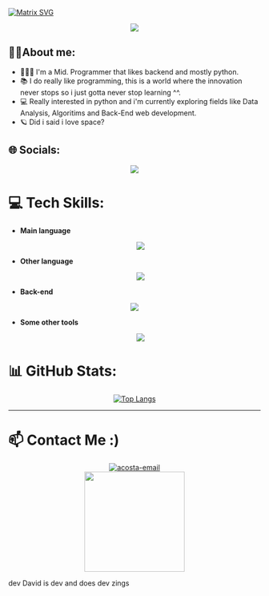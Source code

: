 [![Matrix SVG](https://raw.githubusercontent.com/rodrigograca31/rodrigograca31/master/matrix.svg)](https://www.youtube.com/watch?v=SDkAGkd4NLc) 

<p align="center">
  <a href="https://github.com/CodeWhiteWeb/CodeWhiteWeb"><img src="https://readme-typing-svg.herokuapp.com?color=%2336BCF7&center=true&vCenter=true&lines=Hi+%2C+welcome+to+my+Github+page!!"></a>
</p>

## 🙋‍♂️About me:
  - 👨🏻‍💻 I'm a Mid. Programmer that likes backend and mostly python.
  - 📚 I do really like programming, this is a world where the innovation never stops so i just gotta never stop learning ^^.
  - 💻 Really interested in python and i'm currently exploring fields like Data Analysis, Algoritims and Back-End web development.
  - 🪐 Did i said i love space?

## 🌐 Socials:

<p align="center">
    <a href="https://www.linkedin.com/in/david-acosta-carbajo/">
      <img src="https://skillicons.dev/icons?i=linkedin"/>
    </a>
  </p>

# 💻 Tech Skills:

- **Main language** 

  <p align="center">
    <a href="https://skillicons.dev">
      <img src="https://skillicons.dev/icons?i=py" />
    </a>
  </p>

- **Other language** 

  <p align="center">
    <a href="https://skillicons.dev">
      <img src="https://skillicons.dev/icons?i=js,java,php" />
    </a>
  </p>

- **Back-end** 

<p align="center">
    <a href="https://skillicons.dev">
      <img src="https://skillicons.dev/icons?i=py,django,mongo,mysql,postgres,nginx,bash,js" />
    </a>
  </p>
  
- **Some other tools**
  
  <p align="center">
    <a href="https://skillicons.dev">
      <img src="https://skillicons.dev/icons?i=git,github,visualstudio,idea,linux,notion,postman,stackoverflow,ubuntu" />
    </a>
  </p>

# 📊 GitHub Stats:

<div align=center>
 
  [![Top Langs](https://github-readme-stats.vercel.app/api/top-langs/?username=AcostaDDev&theme=dracula)](https://github.com/anuraghazra/github-readme-stats)

</div>

---
 # 📫 Contact Me :) 
  
<div align=center>
     
   <a href="https://mail.google.com/mail/?view=cm&fs=1&to=acostadavdevelopment@gmail.com" target="_blank" rel="noopener noreferrer"><img src="https://img.icons8.com/bubbles/100/000000/gmail-new.png" alt="acosta-email"/></a>
  <br>
  <img src='https://user-images.githubusercontent.com/5713670/87202985-820dcb80-c2b6-11ea-9f56-7ec461c497c3.gif' width='200"'>
</div>


dev David is dev and does dev zings
